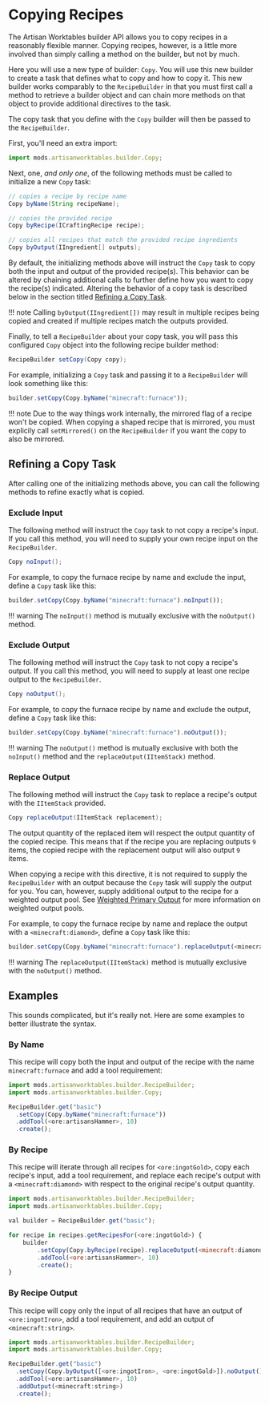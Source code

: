 # Copying Recipes

The Artisan Worktables builder API allows you to copy recipes in a reasonably flexible manner. Copying recipes, however, is a little more involved than simply calling a method on the builder, but not by much.

Here you will use a new type of builder: `Copy`. You will use this new builder to create a task that defines what to copy and how to copy it. This new builder works comparably to the `RecipeBuilder` in that you must first call a method to retrieve a builder object and can chain more methods on that object to provide additional directives to the task.

The copy task that you define with the `Copy` builder will then be passed to the `RecipeBuilder`.

First, you'll need an extra import:

```js
import mods.artisanworktables.builder.Copy;
```

Next, one, *and only one*, of the following methods must be called to initialize a new `Copy` task:

```java
// copies a recipe by recipe name
Copy byName(String recipeName);

// copies the provided recipe
Copy byRecipe(ICraftingRecipe recipe);

// copies all recipes that match the provided recipe ingredients
Copy byOutput(IIngredient[] outputs);
```

By default, the initializing methods above will instruct the `Copy` task to copy both the input and output of the provided recipe(s). This behavior can be altered by chaining additional calls to further define how you want to copy the recipe(s) indicated. Altering the behavior of a copy task is described below in the section titled [Refining a Copy Task](copying#refining-a-copy-task).

!!! note
    Calling `byOutput(IIngredient[])` may result in multiple recipes being copied and created if multiple recipes match the outputs provided.

Finally, to tell a `RecipeBuilder` about your copy task, you will pass this configured `Copy` object into the following recipe builder method:

```java
RecipeBuilder setCopy(Copy copy);
```

For example, initializing a `Copy` task and passing it to a `RecipeBuilder` will look something like this:

```js
builder.setCopy(Copy.byName("minecraft:furnace"));
```

!!! note
    Due to the way things work internally, the mirrored flag of a recipe won't be copied. When copying a shaped recipe that is mirrored, you must explicily call `setMirrored()` on the `RecipeBuilder` if you want the copy to also be mirrored.

## Refining a Copy Task

After calling one of the initializing methods above, you can call the following methods to refine exactly what is copied.

### Exclude Input

The following method will instruct the `Copy` task to not copy a recipe's input. If you call this method, you will need to supply your own recipe input on the `RecipeBuilder`.

```java
Copy noInput();
```

For example, to copy the furnace recipe by name and exclude the input, define a `Copy` task like this:

```js
builder.setCopy(Copy.byName("minecraft:furnace").noInput());
```

!!! warning
    The `noInput()` method is mutually exclusive with the `noOutput()` method.

### Exclude Output

The following method will instruct the `Copy` task to not copy a recipe's output. If you call this method, you will need to supply at least one recipe output to the `RecipeBuilder`.

```java
Copy noOutput();
```

For example, to copy the furnace recipe by name and exclude the output, define a `Copy` task like this:

```js
builder.setCopy(Copy.byName("minecraft:furnace").noOutput());
```

!!! warning
    The `noOutput()` method is mutually exclusive with both the `noInput()` method and the `replaceOutput(IItemStack)` method.

### Replace Output

The following method will instruct the `Copy` task to replace a recipe's output with the `IItemStack` provided.

```java
Copy replaceOutput(IItemStack replacement);
```

The output quantity of the replaced item will respect the output quantity of the copied recipe. This means that if the recipe you are replacing outputs `9` items, the copied recipe with the replacement output will also output `9` items.

When copying a recipe with this directive, it is not required to supply the `RecipeBuilder` with an output because the `Copy` task will supply the output for you. You can, however, supply additional output to the recipe for a weighted output pool. See [Weighted Primary Output](weighted) for more information on weighted output pools.

For example, to copy the furnace recipe by name and replace the output with a `<minecraft:diamond>`, define a `Copy` task like this:

```js
builder.setCopy(Copy.byName("minecraft:furnace").replaceOutput(<minecraft:diamond>));
```

!!! warning
    The `replaceOutput(IItemStack)` method is mutually exclusive with the `noOutput()` method.

## Examples

This sounds complicated, but it's really not. Here are some examples to better illustrate the syntax.

### By Name

This recipe will copy both the input and output of the recipe with the name `minecraft:furnace` and add a tool requirement:

```js
import mods.artisanworktables.builder.RecipeBuilder;
import mods.artisanworktables.builder.Copy;

RecipeBuilder.get("basic")
  .setCopy(Copy.byName("minecraft:furnace"))
  .addTool(<ore:artisansHammer>, 10)
  .create();
```

### By Recipe

This recipe will iterate through all recipes for `<ore:ingotGold>`, copy each recipe's input, add a tool requirement, and replace each recipe's output with a `<minecraft:diamond>` with respect to the original recipe's output quantity.

```js
import mods.artisanworktables.builder.RecipeBuilder;
import mods.artisanworktables.builder.Copy;

val builder = RecipeBuilder.get("basic");

for recipe in recipes.getRecipesFor(<ore:ingotGold>) {
    builder
        .setCopy(Copy.byRecipe(recipe).replaceOutput(<minecraft:diamond>))
        .addTool(<ore:artisansHammer>, 10)
        .create();
}
```

### By Recipe Output

This recipe will copy only the input of all recipes that have an output of `<ore:ingotIron>`, add a tool requirement, and add an output of `<minecraft:string>`.

```js
import mods.artisanworktables.builder.RecipeBuilder;
import mods.artisanworktables.builder.Copy;

RecipeBuilder.get("basic")
  .setCopy(Copy.byOutput([<ore:ingotIron>, <ore:ingotGold>]).noOutput())
  .addTool(<ore:artisansHammer>, 10)
  .addOutput(<minecraft:string>)
  .create();
```
